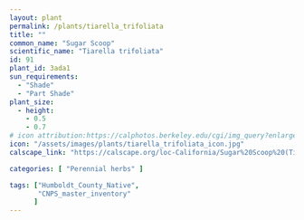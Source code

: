 ```yaml
---
layout: plant                                                              
permalink: /plants/tiarella_trifoliata
title: ""
common_name: "Sugar Scoop"
scientific_name: "Tiarella trifoliata"
id: 91
plant_id: 3ada1
sun_requirements:
  - "Shade"
  - "Part Shade"
plant_size:
  - height: 
    - 0.5
    - 0.7
# icon attribution:https://calphotos.berkeley.edu/cgi/img_query?enlarge=0000+0000+0809+2164 
icon: "/assets/images/plants/tiarella_trifoliata_icon.jpg" 
calscape_link: "https://calscape.org/loc-California/Sugar%20Scoop%20(Tiarella%20trifoliata)"

categories: [ "Perennial herbs" ]

tags: ["Humboldt_County_Native",
       "CNPS_master_inventory"
      ]
---
```



